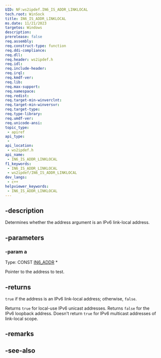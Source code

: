 ```yaml
---
UID: NF:ws2ipdef.IN6_IS_ADDR_LINKLOCAL
tech.root: WinSock
title: IN6_IS_ADDR_LINKLOCAL
ms.date: 11/21/2023
targetos: Windows
description: 
prerelease: false
req.assembly: 
req.construct-type: function
req.ddi-compliance: 
req.dll: 
req.header: ws2ipdef.h
req.idl: 
req.include-header: 
req.irql: 
req.kmdf-ver: 
req.lib: 
req.max-support: 
req.namespace: 
req.redist: 
req.target-min-winverclnt: 
req.target-min-winversvr: 
req.target-type: 
req.type-library: 
req.umdf-ver: 
req.unicode-ansi: 
topic_type:
 - apiref
api_type:
 - 
api_location:
 - ws2ipdef.h
api_name:
 - IN6_IS_ADDR_LINKLOCAL
f1_keywords:
 - IN6_IS_ADDR_LINKLOCAL
 - ws2ipdef/IN6_IS_ADDR_LINKLOCAL
dev_langs:
 - c++
helpviewer_keywords:
 - IN6_IS_ADDR_LINKLOCAL
---
```


## -description

Determines whether the address argument is an IPv6 link-local address.

## -parameters

### -param a

Type: CONST [IN6_ADDR](/windows/win32/api/in6addr/ns-in6addr-in6_addr) \*

Pointer to the address to test.

## -returns

`true` if the address is an IPv6 link-local address; otherwise, `false`.

Returns `true` for local-use IPv6 unicast addresses. Returns `false` for the IPv6 loopback address. Doesn't return `true` for IPv6 multicast addresses of link-local scope.

## -remarks

## -see-also
